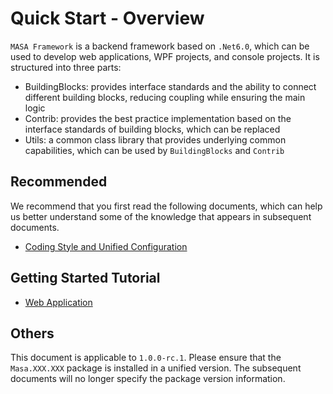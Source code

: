 ﻿# Quick Start - Overview

`MASA Framework` is a backend framework based on `.Net6.0`, which can be used to develop web applications, WPF projects, and console projects. It is structured into three parts:

* BuildingBlocks: provides interface standards and the ability to connect different building blocks, reducing coupling while ensuring the main logic
* Contrib: provides the best practice implementation based on the interface standards of building blocks, which can be replaced
* Utils: a common class library that provides underlying common capabilities, which can be used by `BuildingBlocks` and `Contrib`

## Recommended

We recommend that you first read the following documents, which can help us better understand some of the knowledge that appears in subsequent documents.

* [Coding Style and Unified Configuration](/framework/contribution/recommend)

## Getting Started Tutorial

* [Web Application](/framework/getting-started/web-project)

## Others

This document is applicable to `1.0.0-rc.1`. Please ensure that the `Masa.XXX.XXX` package is installed in a unified version. The subsequent documents will no longer specify the package version information.